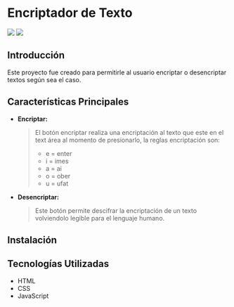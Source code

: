 # Encriptador de Texto

<p align="left">
  <img src="https://img.shields.io/badge/STATUS-%20CULMINADO-green">
  <img src="https://img.shields.io/badge/Realease_date-August-blue">
</p>

## Introducción

Este proyecto fue creado para permitirle al usuario encriptar o desencriptar textos según sea el caso.

## Características Principales

- **Encriptar:**
  > El botón encriptar realiza una encriptación al texto que este en el text área al momento de presionarlo, la reglas encriptación son:
  > - e = enter
  > - i = imes
  > - a = ai 
  > - o = ober
  > - u = ufat
- **Desencriptar:**
  >Este botón permite descifrar la encriptación de un texto volviendolo legible para el lenguaje humano.

## Instalación


## Tecnologías Utilizadas

- HTML
- CSS
- JavaScript
